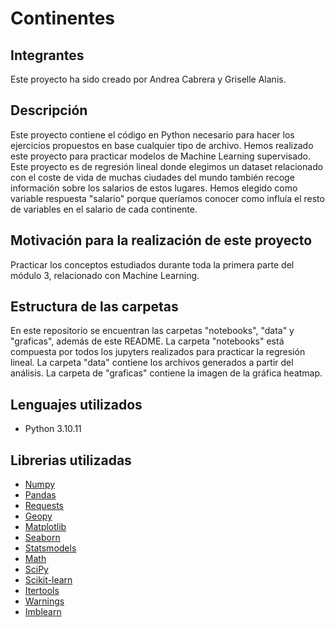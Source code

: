# Continentes

## Integrantes
Este proyecto ha sido creado por Andrea Cabrera y  Griselle Alanis.

## Descripción
Este proyecto contiene el código en Python necesario para hacer los ejercicios propuestos en base cualquier tipo de archivo.
Hemos realizado este proyecto para practicar modelos de Machine Learning supervisado. Este proyecto es de regresión lineal donde elegimos un dataset relacionado con el coste de vida de muchas ciudades del mundo  también recoge información sobre los salarios de estos lugares. Hemos elegido como variable respuesta "salario" porque queríamos conocer como influía el resto de variables en el salario de cada continente. 

## Motivación para la realización de este proyecto

Practicar los conceptos estudiados durante toda la primera parte del módulo 3, relacionado con Machine Learning.

## Estructura de las carpetas 

En este repositorio se encuentran las carpetas "notebooks", "data" y "graficas", además de este README. La carpeta "notebooks" está compuesta por todos los jupyters realizados para practicar la regresión lineal. La carpeta "data" contiene los archivos generados a partir del análisis. La carpeta de "graficas" contiene la imagen de la gráfica heatmap.

## Lenguajes utilizados
* Python 3.10.11

## Librerias utilizadas
* [Numpy](https://numpy.org/)
* [Pandas](https://pandas.pydata.org/)
* [Requests](https://matplotlib.org/3.5.3/api/_as_gen/matplotlib.pyplot.html)
* [Geopy](https://geopy.readthedocs.io/en/stable/)
* [Matplotlib](https://matplotlib.org/stable/users/index.html/)
* [Seaborn](https://seaborn.pydata.org/tutorial.html/)
* [Statsmodels](https://www.statsmodels.org/devel/user-guide.html/)
* [Math](https://docs.python.org/3/library/math.html/)
* [SciPy](https://docs.scipy.org/doc/scipy/)
* [Scikit-learn](https://scikit-learn.org/stable/user_guide.html/)
* [Itertools](https://docs.python.org/3/library/itertools.html/)
* [Warnings](https://docs.python.org/es/3/library/warnings.html/)
* [Imblearn](https://pypi.org/project/imblearn/)
